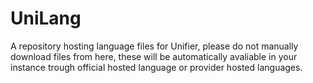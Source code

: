 # UniLang
A repository hosting language files for Unifier, please do not manually download files from here, these will be automatically avaliable in your instance trough official hosted language or provider hosted languages.
